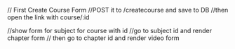 // First Create Course Form
//POST it to /createcourse and save to DB
//then open the link with course/:id

//show form for subject for course with id
//go to subject id and render chapter form
// then go to chapter id and render video form